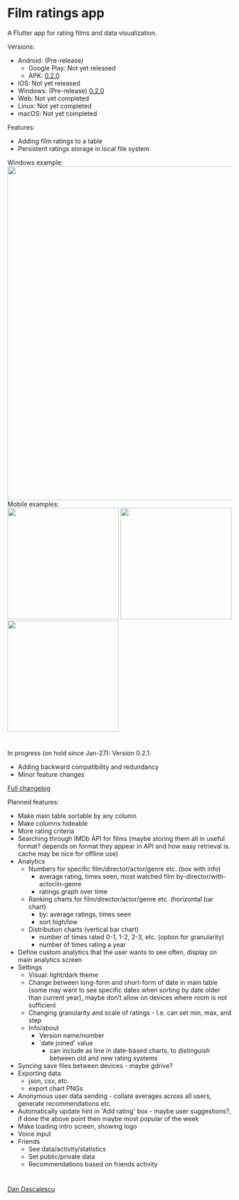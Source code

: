 # Film ratings app
A Flutter app for rating films and data visualization.

Versions:
 - Android: (Pre-release)
   - Google Play: Not yet released
   - APK: [0.2.0](https://github.com/ddascalescu/app-film-ratings/releases/tag/v0.2.0-alpha-android)
 - iOS: Not yet released
 - Windows: (Pre-release) [0.2.0](https://github.com/ddascalescu/app-film-ratings/releases/tag/v0.2.0-alpha)
 - Web: Not yet completed
 - Linux: Not yet completed
 - macOS: Not yet completed

Features:
 - Adding film ratings to a table
 - Persistent ratings storage in local file system

Windows example:  
<img src="../assets/assets/windows_main.png?raw=true" width="750">  
Mobile examples:  
<img src="../assets/assets/xperia_main.png?raw=true" width="250">
<img src="../assets/assets/xperia_dialog_add.png?raw=true" width="250">
<img src="../assets/assets/xperia_dialog_details.png?raw=true" width="250">

#

In progress (on hold since Jan-27): Version 0.2.1:
 - Adding backward compatibility and redundancy
 - Minor feature changes

[Full changelog](https://github.com/ddascalescu/app-film-ratings/blob/main/changelog.txt)

Planned features:
 - Make main table sortable by any column
 - Make columns hideable
 - More rating criteria
 - Searching through IMDb API for films (maybe storing them all in useful format? depends on format they appear in API and how easy retrieval is. cache may be nice for offline use)
 - Analytics
   - Numbers for specific film/director/actor/genre etc. (box with info)
     - average rating, times seen, most watched film by-director/with-actor/in-genre
     - ratings graph over time
   - Ranking charts for film/director/actor/genre etc. (horizontal bar chart)
     - by: average ratings, times seen
     - sort high/low
   - Distribution charts (vertical bar chart)
     - number of times rated 0-1, 1-2, 2-3, etc. (option for granularity)
     - number of times rating a year
 - Define custom analytics that the user wants to see often, display on main analytics screen
 - Settings
   - Visual: light/dark theme
   - Change between long-form and short-form of date in main table (some may want to see specific dates when sorting by date older than current year), maybe don't allow on devices where room is not sufficient
   - Changing granularity and scale of ratings - I.e. can set min, max, and step
   - Info/about
     - Version name/number
     - 'date joined' value
       - can include as line in date-based charts, to distinguish between old and new rating systems
 - Syncing save files between devices - maybe gdrive?
 - Exporting data
   - json, csv, etc.
   - export chart PNGs
 - Anonymous user data sending - collate averages across all users, generate recommendations etc.
 - Automatically update hint in 'Add rating' box - maybe user suggestions?, if done the above point then maybe most popular of the week
 - Make loading intro screen, showing logo
 - Voice input
 - Friends
   - See data/activity/statistics
   - Set public/private data
   - Recommendations based on friends activity
 
#
[Dan Dascalescu](https://github.com/ddascalescu)
